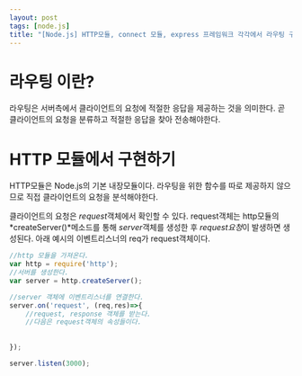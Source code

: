 ```yaml
---
layout: post
tags: [node.js]
title: "[Node.js] HTTP모듈, connect 모듈, express 프레임워크 각각에서 라우팅 구현하기"
---
```

# 라우팅 이란?
라우팅은 서버측에서 클라이언트의 요청에 적절한 응답을 제공하는 
것을 의미한다. 곧 클라이언트의 요청을 분류하고 적절한 
응답을 찾아 전송해야한다.  
  
# HTTP 모듈에서 구현하기  
HTTP모듈은 Node.js의 기본 내장모듈이다. 
라우팅을 위한 함수를 따로 제공하지 않으므로 직접 클라이언트의 
요청을 분석해야한다.  
  
클라이언트의 요청은 *request*객체에서 확인할 수 있다.
request객체는 http모듈의 *createServer()*메소드를 통해 
*server*객체를 생성한 후 *request요청*이 발생하면 생성된다.
아래 예시의 이벤트리스너의 req가 request객체이다.
``` javascript
//http 모듈을 가져온다.
var http = require('http');
//서버를 생성한다.
var server = http.createServer();

//server 객체에 이벤트리스너를 연결한다.
server.on('request', (req,res)=>{
    //request, response 객체를 받는다.
    //다음은 request객체의 속성들이다.
    
    
});

server.listen(3000);
```